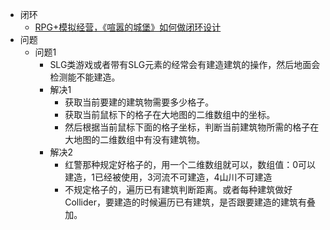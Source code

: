 *   闭环
    *   [RPG+模拟经营，《喧嚣的城堡》如何做闭环设计](http://www.manew.com/thread-150067-1-1.html)
*   问题
    *   问题1
        *   SLG类游戏或者带有SLG元素的经常会有建造建筑的操作，然后地面会检测能不能建造。
        *   解决1
            *   获取当前要建的建筑物需要多少格子。
            *   获取当前鼠标下的格子在大地图的二维数组中的坐标。
            *   然后根据当前鼠标下面的格子坐标，判断当前建筑物所需的格子在大地图的二维数组中有没有建筑物。
        *   解决2
            *   红警那种规定好格子的，用一个二维数组就可以，数组值：0可以建造，1已经被使用，3河流不可建造，4山川不可建造
            *   不规定格子的，遍历已有建筑判断距离。或者每种建筑做好Collider，要建造的时候遍历已有建筑，是否跟要建造的建筑有叠加。
